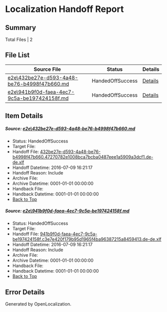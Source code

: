 # <a name='report-top'></a> Localization Handoff Report

## Summary
 Total Files | 2

## File List
 Source File | Status | Details 
 ----------- | ------ | ------- 
 [e2e\432be27e-d593-4a48-be76-b4998f47b660.md](https://github.com/OpenLocalizationTestOrg/oltest/blob/f2ea3ac03422c524ecdba34d93211a17d71b0e7a/e2e/432be27e-d593-4a48-be76-b4998f47b660.md) | HandedOffSuccess | [Details](#a7a51a8a746cdffc9752fb8412fe0650f80631ed1)
 [e2e\941b9f0d-faea-4ec7-9c5a-be197424158f.md](https://github.com/OpenLocalizationTestOrg/oltest/blob/f2ea3ac03422c524ecdba34d93211a17d71b0e7a/e2e/941b9f0d-faea-4ec7-9c5a-be197424158f.md) | HandedOffSuccess | [Details](#7281088df83f21200a83031a8e0b2100d70fa4717)

## Item Details
##### <a name='a7a51a8a746cdffc9752fb8412fe0650f80631ed1'></a> Source: [e2e\432be27e-d593-4a48-be76-b4998f47b660.md](https://github.com/OpenLocalizationTestOrg/oltest/blob/f2ea3ac03422c524ecdba34d93211a17d71b0e7a/e2e/432be27e-d593-4a48-be76-b4998f47b660.md)
* Status: HandedOffSuccess
* Target File: 
* Handoff File: [432be27e-d593-4a48-be76-b4998f47b660.47270782e1008bca7bcba0487eee1a5909a3dcf1.de-de.xlf](https://github.com/OpenLocalizationTestOrg/olhandoff-e2e/blob/1d2442c1519b49def305328dab8436beb1ee65ce/ol-handoff/OpenLocalizationTestOrg/oltest-dede-fly/ci/ht/432be27e-d593-4a48-be76-b4998f47b660.47270782e1008bca7bcba0487eee1a5909a3dcf1.de-de.xlf)
* Handoff Datetime: 2016-07-09 16:21:17
* Handoff Reason: Include
* Archive File: 
* Archive Datetime: 0001-01-01 00:00:00
* Handback File: 
* Handback Datetime: 0001-01-01 00:00:00
* [Back to Top](#report-top)

##### <a name='7281088df83f21200a83031a8e0b2100d70fa4717'></a> Source: [e2e\941b9f0d-faea-4ec7-9c5a-be197424158f.md](https://github.com/OpenLocalizationTestOrg/oltest/blob/f2ea3ac03422c524ecdba34d93211a17d71b0e7a/e2e/941b9f0d-faea-4ec7-9c5a-be197424158f.md)
* Status: HandedOffSuccess
* Target File: 
* Handoff File: [941b9f0d-faea-4ec7-9c5a-be197424158f.c3e7e420f179b95d1965f4ba96387215a8459413.de-de.xlf](https://github.com/OpenLocalizationTestOrg/olhandoff-e2e/blob/1d2442c1519b49def305328dab8436beb1ee65ce/ol-handoff/OpenLocalizationTestOrg/oltest-dede-fly/ci/ht/941b9f0d-faea-4ec7-9c5a-be197424158f.c3e7e420f179b95d1965f4ba96387215a8459413.de-de.xlf)
* Handoff Datetime: 2016-07-09 16:21:17
* Handoff Reason: Include
* Archive File: 
* Archive Datetime: 0001-01-01 00:00:00
* Handback File: 
* Handback Datetime: 0001-01-01 00:00:00
* [Back to Top](#report-top)


## Error Details

Generated by OpenLocalization.
